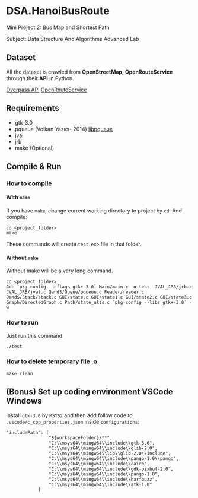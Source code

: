 # DSA.HanoiBusRoute
Mini Project 2: Bus Map and Shortest Path

Subject: Data Structure And Algorithms Advanced Lab

## Dataset
All the dataset is crawled from **OpenStreetMap**, **OpenRouteService** through their **API** in Python.

[Overpass API](https://wiki.openstreetmap.org/wiki/Overpass_API)
[OpenRouteService](https://openrouteservice.org/)

## Requirements
- gtk-3.0
- pqueue (Volkan Yazıcı- 2014) [libpqueue](https://github.com/vy/libpqueue)
- jval
- jrb
- make (Optional)

## Compile & Run

### How to compile

#### With `make`
If you have `make`, change current working directory to project by `cd`. And compile:
```shell
cd <project_folder>
make
```
These commands will create `test.exe` file in that folder.
#### Without `make`
Without make will be a very long command.
```shell
cd <project_folder>
Gcc `pkg-config --cflags gtk+-3.0` Main/main.c -o test  JVAL_JRB/jrb.c JVAL_JRB/jval.c QandS/Queue/pqueue.c Reader/reader.c QandS/Stack/stack.c GUI/state.c GUI/state1.c GUI/state2.c GUI/state3.c Graph/DirectedGraph.c Path/state_ults.c `pkg-config --libs gtk+-3.0` -w
```
### How to run
Just run this command
```shell
./test
```
### How to delete temporary file .o
```shell
make clean
```
## (**Bonus**) Set up coding environment VSCode Windows
Install `gtk-3.0` by `MSYS2` and then add follow code to `.vscode/c_cpp_properties.json` inside `configurations`:
```shell
"includePath": [
                "${workspaceFolder}/**",
                "C:\\msys64\\mingw64\\include\\gtk-3.0",
                "C:\\msys64\\mingw64\\include\\glib-2.0",
                "C:\\msys64\\mingw64\\lib\\glib-2.0\\include",
                "C:\\msys64\\mingw64\\include\\pango-1.0\\pango",
                "C:\\msys64\\mingw64\\include\\cairo",
                "C:\\msys64\\mingw64\\include\\gdk-pixbuf-2.0",
                "C:\\msys64\\mingw64\\include\\pango-1.0",
                "C:\\msys64\\mingw64\\include\\harfbuzz",
                "C:\\msys64\\mingw64\\include\\atk-1.0"
            ]
```

